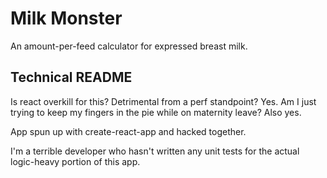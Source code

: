 # Milk Monster

An amount-per-feed calculator for expressed breast milk.

## Technical README

Is react overkill for this? Detrimental from a perf standpoint? Yes. Am I just trying to keep my fingers in the pie while on maternity leave? Also yes.

App spun up with create-react-app and hacked together.

I'm a terrible developer who hasn't written any unit tests for the actual logic-heavy portion of this app.